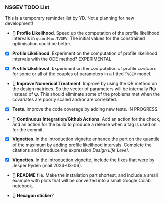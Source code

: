 
### NSGEV TODO List

This is a temporary reminder list by YD. Not a planning for new
development!

- [] **Profile Likelihood**. Speed up the computation of the profile
     likelihood intervals in `quantMax.TVGEV`. The initial values for
     the constrained optimisation could be better.

- [x] **Profile Likelihood**. Experiment on the computation of profile
     likelihood intervals with the ODE method? EXPERIMENTAL.
  
- [x] **Profile Likelihood**. Experiment on the computation of profile
      *contours* for some or all of the couples of parameters in a
      fitted `TVGEV` model.
  
- [] **Improve Numerical Treatment**. Improve by using the QR method
     on the design matrices. So the vector of parameters will be
     internally $\mathbf{R}\boldsymbol{\psi}$ instead of
     $\boldsymbol{\psi}$. This should eliminate some of the problems
     met when the covariates are poorly scaled and/or are correlated.
  
- [x] **Tests**. Improve the code coverage by adding new tests. IN
      PROGRESS.
  
- [] **Continuous Integration/Github Actions**. Add an action for the
     check, and an action for the build to produce a release when a
     tag is used on for the commit.
  
- [x] **Vignettes**. In the Introduction vignette enhance the part on
     the quantile of the maximum by adding profile likelihood
     intervals.  Complete the citations and introduce the expression
     *Design Life Level*.

- [x] **Vignettes**. In the Introduction vignette, include the fixes
     that were by Jesper Rydén (mail 2024-03-06).
  
- [] **README** file. Make the installation part shortest, and include
     a small example with plots that will be converted into a small
     Google Colab notebook.

- [] **Hexagon sticker**?

